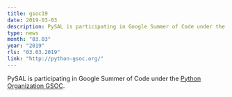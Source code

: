 ```yaml
---
title: gsoc19
date: 2019-03-03
description: PySAL is participating in Google Summer of Code under the Python Organization GSOC.
type: news
month: "03.03"
year: "2019"
rls: "03.03.2019"
link: "http://python-gsoc.org/"
---
```


PySAL is participating in Google Summer of Code under the <a href="http://python-gsoc.org/">Python Organization GSOC</a>.